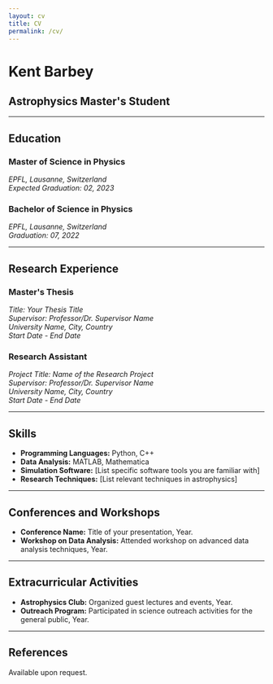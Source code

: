 ```yaml
---
layout: cv
title: CV
permalink: /cv/
---
```



# Kent Barbey
## Astrophysics Master's Student

---

## Education

### Master of Science in Physics
*EPFL, Lausanne, Switzerland*  
*Expected Graduation: 02, 2023*

### Bachelor of Science in Physics
*EPFL, Lausanne, Switzerland*  
*Graduation: 07, 2022*

---

## Research Experience

### Master's Thesis
*Title: Your Thesis Title*  
*Supervisor: Professor/Dr. Supervisor Name*  
*University Name, City, Country*  
*Start Date - End Date*

### Research Assistant
*Project Title: Name of the Research Project*  
*Supervisor: Professor/Dr. Supervisor Name*  
*University Name, City, Country*  
*Start Date - End Date*

---


## Skills

- **Programming Languages:** Python, C++
- **Data Analysis:** MATLAB, Mathematica
- **Simulation Software:** [List specific software tools you are familiar with]
- **Research Techniques:** [List relevant techniques in astrophysics]

---

## Conferences and Workshops

- **Conference Name:** Title of your presentation, Year.
- **Workshop on Data Analysis:** Attended workshop on advanced data analysis techniques, Year.

---

## Extracurricular Activities

- **Astrophysics Club:** Organized guest lectures and events, Year.
- **Outreach Program:** Participated in science outreach activities for the general public, Year.

---

## References

Available upon request.

